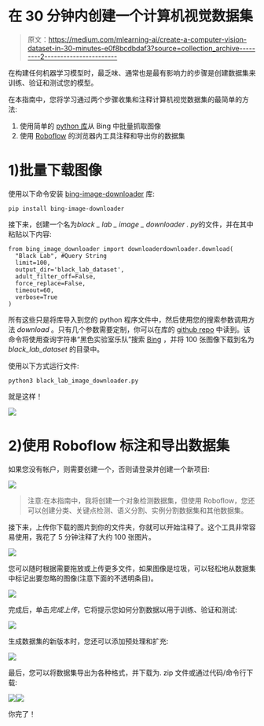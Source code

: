 # 在 30 分钟内创建一个计算机视觉数据集

> 原文：<https://medium.com/mlearning-ai/create-a-computer-vision-dataset-in-30-minutes-e0f8bcdbdaf3?source=collection_archive---------2----------------------->

在构建任何机器学习模型时，最乏味、通常也是最有影响力的步骤是创建数据集来训练、验证和测试您的模型。

在本指南中，您将学习通过两个步骤收集和注释计算机视觉数据集的最简单的方法:

1.  使用简单的 [python 库](https://pypi.org/project/bing-image-downloader/)从 Bing 中批量抓取图像
2.  使用 [Roboflow](http://roboflow.com) 的浏览器内工具注释和导出你的数据集

# 1)批量下载图像

使用以下命令安装 [bing-image-downloader](https://github.com/gurugaurav/bing_image_downloader) 库:

```
pip install bing-image-downloader
```

接下来，创建一个名为*black _ lab _ image _ downloader . py*的文件，并在其中粘贴以下内容:

```
from bing_image_downloader import downloaderdownloader.download( 
  "Black Lab", #Query String
  limit=100,
  output_dir='black_lab_dataset',
  adult_filter_off=False,
  force_replace=False,
  timeout=60,
  verbose=True
)
```

所有这些只是将库导入到您的 python 程序文件中，然后使用您的搜索参数调用方法 *download* 。只有几个参数需要定制，你可以在库的 [github repo](https://github.com/gurugaurav/bing_image_downloader) 中读到。该命令将使用查询字符串“黑色实验室乐队”搜索 [Bing](https://www.bing.com/images/) ，并将 100 张图像下载到名为 *black_lab_dataset* 的目录中。

使用以下方式运行文件:

```
python3 black_lab_image_downloader.py
```

就是这样！

![](img/c9197b8adfe63610c1b21a96e7d215ba.png)

# 2)使用 Roboflow 标注和导出数据集

如果您没有帐户，则需要创建一个，否则请登录并创建一个新项目:

![](img/df484e2217536f838bad9b44ea88ddd4.png)

> 注意:在本指南中，我将创建一个对象检测数据集，但使用 Roboflow，您还可以创建分类、关键点检测、语义分割、实例分割数据集和其他数据集。

接下来，上传你下载的图片到你的文件夹，你就可以开始注释了。这个工具非常容易使用，我花了 5 分钟注释了大约 100 张图片。

![](img/cdc4f4b0232f06f403ca85d421d7fa87.png)

您可以随时根据需要拖放或上传更多文件，如果图像是垃圾，可以轻松地从数据集中标记出要忽略的图像(注意下面的不透明条目)。

![](img/7df2384f46e968c2e48abd1a74b3de7e.png)

完成后，单击*完成上传*，它将提示您如何分割数据以用于训练、验证和测试:

![](img/424d127ecb15c29ff212707d43723e1b.png)

生成数据集的新版本时，您还可以添加预处理和扩充:

![](img/f0ff2002ffea61b16a299c8cdb59d149.png)

最后，您可以将数据集导出为各种格式，并下载为. zip 文件或通过代码/命令行下载:

![](img/725f247bad98fadfb376da544a9fe2c4.png)![](img/6417c665959914124f36d3ba1820458d.png)

你完了！